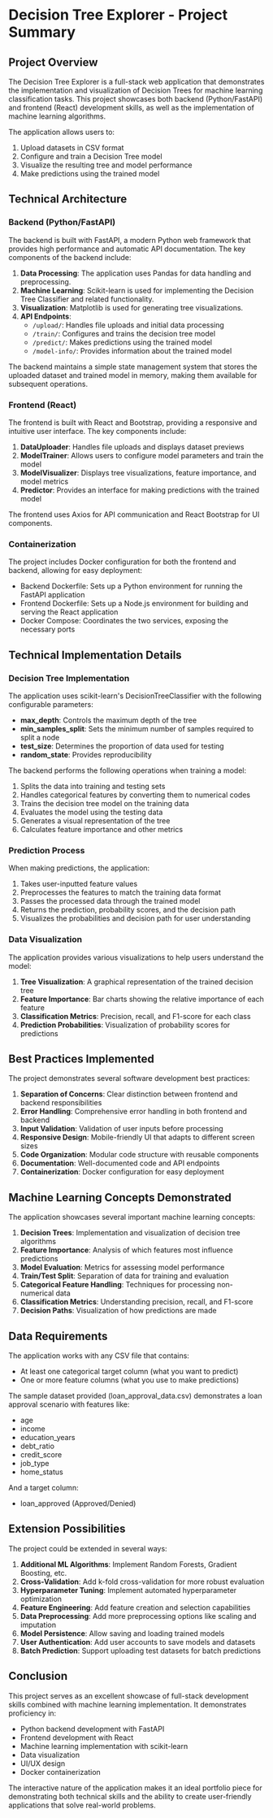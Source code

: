 # Decision Tree Explorer - Project Summary

## Project Overview

The Decision Tree Explorer is a full-stack web application that demonstrates the implementation and visualization of Decision Trees for machine learning classification tasks. This project showcases both backend (Python/FastAPI) and frontend (React) development skills, as well as the implementation of machine learning algorithms.

The application allows users to:
1. Upload datasets in CSV format
2. Configure and train a Decision Tree model
3. Visualize the resulting tree and model performance
4. Make predictions using the trained model

## Technical Architecture

### Backend (Python/FastAPI)

The backend is built with FastAPI, a modern Python web framework that provides high performance and automatic API documentation. The key components of the backend include:

1. **Data Processing**: The application uses Pandas for data handling and preprocessing.
2. **Machine Learning**: Scikit-learn is used for implementing the Decision Tree Classifier and related functionality.
3. **Visualization**: Matplotlib is used for generating tree visualizations.
4. **API Endpoints**:
   - `/upload/`: Handles file uploads and initial data processing
   - `/train/`: Configures and trains the decision tree model
   - `/predict/`: Makes predictions using the trained model
   - `/model-info/`: Provides information about the trained model

The backend maintains a simple state management system that stores the uploaded dataset and trained model in memory, making them available for subsequent operations.

### Frontend (React)

The frontend is built with React and Bootstrap, providing a responsive and intuitive user interface. The key components include:

1. **DataUploader**: Handles file uploads and displays dataset previews
2. **ModelTrainer**: Allows users to configure model parameters and train the model
3. **ModelVisualizer**: Displays tree visualizations, feature importance, and model metrics
4. **Predictor**: Provides an interface for making predictions with the trained model

The frontend uses Axios for API communication and React Bootstrap for UI components.

### Containerization

The project includes Docker configuration for both the frontend and backend, allowing for easy deployment:
- Backend Dockerfile: Sets up a Python environment for running the FastAPI application
- Frontend Dockerfile: Sets up a Node.js environment for building and serving the React application
- Docker Compose: Coordinates the two services, exposing the necessary ports

## Technical Implementation Details

### Decision Tree Implementation

The application uses scikit-learn's DecisionTreeClassifier with the following configurable parameters:

- **max_depth**: Controls the maximum depth of the tree
- **min_samples_split**: Sets the minimum number of samples required to split a node
- **test_size**: Determines the proportion of data used for testing
- **random_state**: Provides reproducibility

The backend performs the following operations when training a model:

1. Splits the data into training and testing sets
2. Handles categorical features by converting them to numerical codes
3. Trains the decision tree model on the training data
4. Evaluates the model using the testing data
5. Generates a visual representation of the tree
6. Calculates feature importance and other metrics

### Prediction Process

When making predictions, the application:

1. Takes user-inputted feature values
2. Preprocesses the features to match the training data format
3. Passes the processed data through the trained model
4. Returns the prediction, probability scores, and the decision path
5. Visualizes the probabilities and decision path for user understanding

### Data Visualization

The application provides various visualizations to help users understand the model:

1. **Tree Visualization**: A graphical representation of the trained decision tree
2. **Feature Importance**: Bar charts showing the relative importance of each feature
3. **Classification Metrics**: Precision, recall, and F1-score for each class
4. **Prediction Probabilities**: Visualization of probability scores for predictions

## Best Practices Implemented

The project demonstrates several software development best practices:

1. **Separation of Concerns**: Clear distinction between frontend and backend responsibilities
2. **Error Handling**: Comprehensive error handling in both frontend and backend
3. **Input Validation**: Validation of user inputs before processing
4. **Responsive Design**: Mobile-friendly UI that adapts to different screen sizes
5. **Code Organization**: Modular code structure with reusable components
6. **Documentation**: Well-documented code and API endpoints
7. **Containerization**: Docker configuration for easy deployment

## Machine Learning Concepts Demonstrated

The application showcases several important machine learning concepts:

1. **Decision Trees**: Implementation and visualization of decision tree algorithms
2. **Feature Importance**: Analysis of which features most influence predictions
3. **Model Evaluation**: Metrics for assessing model performance
4. **Train/Test Split**: Separation of data for training and evaluation
5. **Categorical Feature Handling**: Techniques for processing non-numerical data
6. **Classification Metrics**: Understanding precision, recall, and F1-score
7. **Decision Paths**: Visualization of how predictions are made

## Data Requirements

The application works with any CSV file that contains:
- At least one categorical target column (what you want to predict)
- One or more feature columns (what you use to make predictions)

The sample dataset provided (loan_approval_data.csv) demonstrates a loan approval scenario with features like:
- age
- income
- education_years
- debt_ratio
- credit_score
- job_type
- home_status

And a target column:
- loan_approved (Approved/Denied)

## Extension Possibilities

The project could be extended in several ways:

1. **Additional ML Algorithms**: Implement Random Forests, Gradient Boosting, etc.
2. **Cross-Validation**: Add k-fold cross-validation for more robust evaluation
3. **Hyperparameter Tuning**: Implement automated hyperparameter optimization
4. **Feature Engineering**: Add feature creation and selection capabilities
5. **Data Preprocessing**: Add more preprocessing options like scaling and imputation
6. **Model Persistence**: Allow saving and loading trained models
7. **User Authentication**: Add user accounts to save models and datasets
8. **Batch Prediction**: Support uploading test datasets for batch predictions

## Conclusion

This project serves as an excellent showcase of full-stack development skills combined with machine learning implementation. It demonstrates proficiency in:

- Python backend development with FastAPI
- Frontend development with React
- Machine learning implementation with scikit-learn
- Data visualization
- UI/UX design
- Docker containerization

The interactive nature of the application makes it an ideal portfolio piece for demonstrating both technical skills and the ability to create user-friendly applications that solve real-world problems.